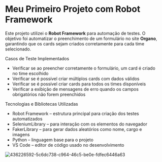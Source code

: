 

  <h1>Meu Primeiro Projeto com Robot Framework</h1>

  <p>
    Este projeto utilizei o <strong>Robot Framework</strong> para automação de testes. O objetivo foi automatizar o preenchimento de um formulário no site <strong>Organo</strong>, garantindo que os cards sejam criados corretamente para cada time selecionado.
  </p>

  <p class="section-title"> Casos de Teste Implementados</p>
  <ul>
    <li>Verificar se ao preencher corretamente o formulário, um card é criado no time escolhido</li>
    <li>Verificar se é possível criar múltiplos cards com dados válidos</li>
    <li>Verificar se é possível criar cards para todos os times disponíveis</li>
    <li>Verificar a exibição de mensagens de erro quando os campos obrigatórios não forem preenchidos </li>
  </ul>

  <p class="section-title"> Tecnologias e Bibliotecas Utilizadas</p>
  <ul class="tech">
    <li>Robot Framework – estrutura principal para criação dos testes automatizados</li>
    <li>SeleniumLibrary – para interação com os elementos do navegador</li>
    <li>FakerLibrary – para gerar dados aleatórios como nome, cargo e imagens</li>
    <li>Python – linguagem base para o projeto</li>
    <li>VS Code – editor de código usado no desenvolvimento</li>
  </ul>
  
   ![436226592-5c6dc738-c964-46c5-be0e-fdfec6446a63](https://github.com/user-attachments/assets/2ded7de1-ec75-4d04-b044-9a8c69b94808)

</body>
</html>
